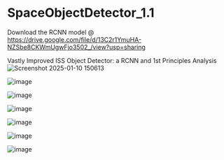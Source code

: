 # SpaceObjectDetector_1.1

Download the RCNN model @ https://drive.google.com/file/d/13C2r1YmuHA-NZSbe8CKWmUgwFjo3502_/view?usp=sharing

 Vastly Improved ISS Object Detector: a RCNN and 1st Principles Analysis
![Screenshot 2025-01-10 150613](https://github.com/user-attachments/assets/fea0244c-b467-4ff7-92d5-e0dfecedeaf4)

![image](https://github.com/user-attachments/assets/d1aa0a8e-957f-4c41-9b97-9dcf7d707bb5)

![image](https://github.com/user-attachments/assets/dfa0580f-f82e-4f63-a39a-5a5f61240a40)

![image](https://github.com/user-attachments/assets/a5eda90b-5f44-4629-84fc-01938401d295)

![image](https://github.com/user-attachments/assets/6e95ca4e-b0a0-4deb-9fb7-1d7d66e1cc16)

![image](https://github.com/user-attachments/assets/3a06fcc4-c41f-4bde-8d59-3bbae1a1a71d)

![image](https://github.com/user-attachments/assets/e631a7e3-1069-45e1-ba6c-e4435543c81b)

